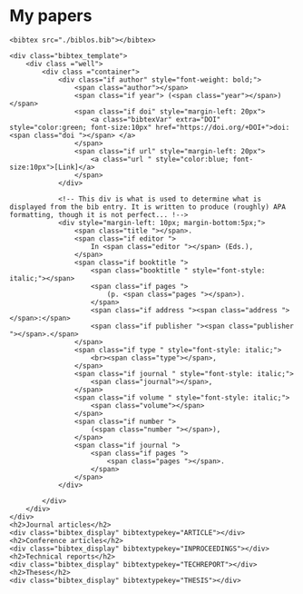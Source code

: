 # My papers
<script type="text/javascript"
        src="https://cdn.jsdelivr.net/gh/pcooksey/bibtex-js@1.0.0/src/bibtex_js.min.js"></script>
    <bibtex src="./biblos.bib"></bibtex>

    <div class="bibtex_template">
        <div class ="well">
            <div class ="container">
                <div class="if author" style="font-weight: bold;">
                    <span class="author"></span>
                    <span class="if year"> (<span class="year"></span>) </span>
                    <span class="if doi" style="margin-left: 20px">
                        <a class="bibtexVar" extra="DOI" style="color:green; font-size:10px" href="https://doi.org/+DOI+">doi: <span class="doi "></span> </a>
                    </span>
                    <span class="if url" style="margin-left: 20px">
                        <a class="url " style="color:blue; font-size:10px">[Link]</a>
                    </span>
                </div>
    
                <!-- This div is what is used to determine what is displayed from the bib entry. It is written to produce (roughly) APA formatting, though it is not perfect... !-->
                <div style="margin-left: 10px; margin-bottom:5px;">
                    <span class="title "></span>.
                    <span class="if editor ">
                        In <span class="editor "></span> (Eds.),
                    </span>
                    <span class="if booktitle ">
                        <span class="booktitle " style="font-style: italic;"></span>
                        <span class="if pages ">
                            (p. <span class="pages "></span>).
                        </span>
                        <span class="if address "><span class="address "></span>:</span>
                        <span class="if publisher "><span class="publisher "></span>.</span>
                    </span>
                    <span class="if type " style="font-style: italic;">
                        <br><span class="type"></span>,
                    </span>
                    <span class="if journal " style="font-style: italic;">
                        <span class="journal"></span>,
                    </span>
                    <span class="if volume " style="font-style: italic;">
                        <span class="volume"></span>
                    </span>
                    <span class="if number ">
                        (<span class="number "></span>),
                    </span>
                    <span class="if journal ">
                        <span class="if pages ">
                            <span class="pages "></span>.
                        </span>
                    </span>
                </div>
    
            </div>
        </div>
    </div> 
    <h2>Journal articles</h2>
    <div class="bibtex_display" bibtextypekey="ARTICLE"></div>
    <h2>Conference articles</h2>
    <div class="bibtex_display" bibtextypekey="INPROCEEDINGS"></div>
    <h2>Technical reports</h2>
    <div class="bibtex_display" bibtextypekey="TECHREPORT"></div>
    <h2>Theses</h2>
    <div class="bibtex_display" bibtextypekey="THESIS"></div>
